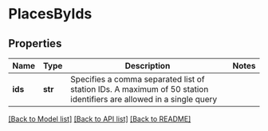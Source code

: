 # PlacesByIds

## Properties
Name | Type | Description | Notes
------------ | ------------- | ------------- | -------------
**ids** | **str** | Specifies a comma separated list of station IDs. A maximum of 50 station identifiers are allowed in a single query  | 

[[Back to Model list]](../README.md#documentation-for-models) [[Back to API list]](../README.md#documentation-for-api-endpoints) [[Back to README]](../README.md)

